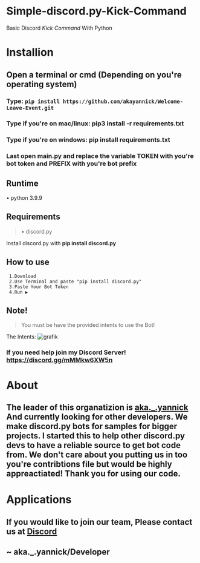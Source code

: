 # Simple-discord.py-Kick-Command
Basic Discord *Kick Command* With Python 


# Installion

## Open a terminal or cmd (Depending on you're operating system)

### Type: `pip install https://github.com/akayannick/Welcome-Leave-Event.git`

### Type if you're on mac/linux: pip3 install -r requirements.txt 
### Type if you're on windows: pip install requirements.txt

### Last open main.py and replace the variable TOKEN with you're bot token and PREFIX with you're bot prefix

## Runtime

  • python 3.9.9

## Requirements

  >  • discord.py

  Install discord.py with **pip install discord.py** 

## How to use

     1.Download
     2.Use Terminal and paste "pip install discord.py"
     3.Paste Your Bot Token
     4.Run ▶
     
## Note!

> You must be have the provided intents to use the Bot!
 
 The Intents:
![grafik](https://user-images.githubusercontent.com/98027205/168490144-5a3576b7-0175-464f-9e28-40bf53f8c9b7.png)




### If you need help join my Discord Server! https://discord.gg/mMMkw6XW5n

# About

## The leader of this organatizion is [aka.\_.yannick](https://github.com/akayannick) And currently looking for other developers. We make discord.py bots for samples for bigger projects. I started this to help other discord.py devs to have a reliable source to get bot code from. We don't care about you putting us in too you're contribtions file but would be highly appreactiated! Thank you for using our code.

# Applications

## If you would like to join our team, Please contact us at [Discord](https://discord.gg/mMMkw6XW5n)


## ~ aka.\_.yannick/Developer 
